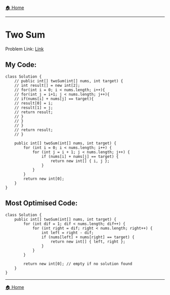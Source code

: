 [🏠 Home](../../README.md)

<hr>

# Two Sum

Problem Link: [Link](https://leetcode.com/problems/two-sum/description/)

## My Code:
```
class Solution {
	// public int[] twoSum(int[] nums, int target) {
	// int result[] = new int[2];
	// for(int i = 0; i < nums.length; i++){
	// for(int j = i+1; j < nums.length; j++){
	// if(nums[i] + nums[j] == target){
	// result[0] = i;
	// result[1] = j;
	// return result;
	// }
	// }
	// }
	// return result;
	// }

	public int[] twoSum(int[] nums, int target) {
		for (int i = 0; i < nums.length; i++) {
			for (int j = i + 1; j < nums.length; j++) {
				if (nums[i] + nums[j] == target) {
					return new int[] { i, j };
				}
			}
		}
		return new int[0];
	}
}
```

## Most Optimised Code:
```
class Solution {
	public int[] twoSum(int[] nums, int target) {
		for (int dif = 1; dif < nums.length; dif++) {
			for (int right = dif; right < nums.length; right++) {
				int left = right - dif;
				if (nums[left] + nums[right] == target) {
					return new int[] { left, right };
				}
			}
		}

		return new int[0]; // empty if no solution found
	}
}

```
<hr>

[🏠 Home](../../README.md)
